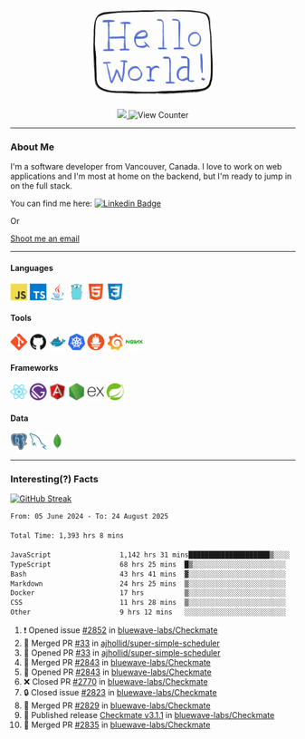 <div align="center">
    <img src="./img/hello_world.webp" height="200px" width="">
    <div>
        <a href="https://www.linkedin.com/in/ajhollid">
            <img src="https://img.shields.io/badge/LinkedIn-blue"/>
        </a>
        <img src="https://komarev.com/ghpvc/?username=ajhollid&color=yellow" alt="View Counter">
    </div>
</div>

---

### About Me

I'm a software developer from Vancouver, Canada. I love to work on web applications and I'm most at home on the backend, but I'm ready to jump in on the full stack.

You can find me here: [![Linkedin Badge](https://img.shields.io/badge/-ajhollid-blue?style=flat&logo=Linkedin&logoColor=white)](https://www.linkedin.com/in/ajhollid)

Or

[Shoot me an email](mailto:ajhollid@gmail.com)

---

#### Languages

<div>
    <img src="./img/devicons/javascript-original.svg" width=30 height=30 alt="JavaScript">
    <img src="/img/devicons/typescript-original.svg" width=30 height=30 alt="TypeScript">
    <img src="./img/devicons/java-original.svg" width=30 height=30 alt="Java">
    <img src="./img/devicons/go-original.svg" width=30 height=30 alt="Golang">
    <img src="./img/devicons/html5-original.svg" width=30 height=30 alt="HTML 5">
    <img src="./img/devicons/css3-original.svg" width=30 height=30 alt="CSS 3">
</div>

#### Tools

<div>
    <img src="./img/devicons/git-original.svg" width=30 height=30 alt="Git">
    <img src="./img/devicons/github-original.svg" width=30 height=30 alt="Github">
    <img src="./img/devicons/docker-original.svg" width=30 
    height=30 alt="Docker">
    <img src="./img/devicons/kubernetes-original.svg" width=30 height=30 alt="K8">
    <img src="./img/devicons/prometheus-original.svg" width=30 height=30 alt="Prometheus">
    <img src="./img/devicons/grafana-original.svg" width=30 height=30 alt="Grafana">
    <img src="./img/devicons/nginx-original.svg" width=30 height=30 alt="Nginx">
</div>

#### Frameworks

<div>
    <img src="./img/devicons/react-original.svg" width=30 height=30 alt="React">
    <img src="./img/devicons/gatsby-original.svg" width=30 height=30 alt="Gatsby">
    <img src="./img/devicons/angularjs-original.svg" width=30 height=30 alt="AngularJS">
    <img src="./img/devicons/nodejs-original.svg" width=30 height=30 alt="NodeJS">
    <img src="./img/devicons/express-original.svg" width=30 height=30 alt="Express">
    <img src="./img/devicons/spring-original.svg" width=30 height=30 alt="Spring">
</div>

#### Data

<div>
    <img src="./img/devicons/postgresql-original.svg" width=30 height=30 alt="Postgresql">
    <img src="./img/devicons/mysql-original.svg" width=30 height=30 alt="Mysql">
    <img src="./img/devicons/mongodb-original.svg" width=30 height=30 alt="MongoDB">
</div>

---

### Interesting(?) Facts

[![GitHub Streak](http://github-readme-streak-stats.herokuapp.com?user=ajhollid)](https://git.io/streak-stats)

 <!--START_SECTION:waka-->

```txt
From: 05 June 2024 - To: 24 August 2025

Total Time: 1,393 hrs 8 mins

JavaScript                 1,142 hrs 31 mins████████████████████▒░░░░   81.47 %
TypeScript                 68 hrs 25 mins  █▒░░░░░░░░░░░░░░░░░░░░░░░   04.88 %
Bash                       43 hrs 41 mins  ▓░░░░░░░░░░░░░░░░░░░░░░░░   03.12 %
Markdown                   24 hrs 25 mins  ▒░░░░░░░░░░░░░░░░░░░░░░░░   01.74 %
Docker                     17 hrs          ▒░░░░░░░░░░░░░░░░░░░░░░░░   01.21 %
CSS                        11 hrs 28 mins  ▒░░░░░░░░░░░░░░░░░░░░░░░░   00.82 %
Other                      9 hrs 12 mins   ░░░░░░░░░░░░░░░░░░░░░░░░░   00.66 %
```

<!--END_SECTION:waka-->


<!--START_SECTION:activity-->
1. ❗ Opened issue [#2852](https://github.com/bluewave-labs/Checkmate/issues/2852) in [bluewave-labs/Checkmate](https://github.com/bluewave-labs/Checkmate)
2. 🎉 Merged PR [#33](https://github.com/ajhollid/super-simple-scheduler/pull/33) in [ajhollid/super-simple-scheduler](https://github.com/ajhollid/super-simple-scheduler)
3. 💪 Opened PR [#33](https://github.com/ajhollid/super-simple-scheduler/pull/33) in [ajhollid/super-simple-scheduler](https://github.com/ajhollid/super-simple-scheduler)
4. 🎉 Merged PR [#2843](https://github.com/bluewave-labs/Checkmate/pull/2843) in [bluewave-labs/Checkmate](https://github.com/bluewave-labs/Checkmate)
5. 💪 Opened PR [#2843](https://github.com/bluewave-labs/Checkmate/pull/2843) in [bluewave-labs/Checkmate](https://github.com/bluewave-labs/Checkmate)
6. ❌ Closed PR [#2770](https://github.com/bluewave-labs/Checkmate/pull/2770) in [bluewave-labs/Checkmate](https://github.com/bluewave-labs/Checkmate)
7. 🔒 Closed issue [#2823](https://github.com/bluewave-labs/Checkmate/issues/2823) in [bluewave-labs/Checkmate](https://github.com/bluewave-labs/Checkmate)
8. 🎉 Merged PR [#2829](https://github.com/bluewave-labs/Checkmate/pull/2829) in [bluewave-labs/Checkmate](https://github.com/bluewave-labs/Checkmate)
9. 🚀 Published release [Checkmate v3.1.1](https://github.com/bluewave-labs/Checkmate/releases/tag/v3.1.1) in [bluewave-labs/Checkmate](https://github.com/bluewave-labs/Checkmate)
10. 🎉 Merged PR [#2835](https://github.com/bluewave-labs/Checkmate/pull/2835) in [bluewave-labs/Checkmate](https://github.com/bluewave-labs/Checkmate)
<!--END_SECTION:activity-->
